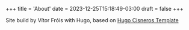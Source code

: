 +++
title = 'About'
date = 2023-12-25T15:18:49-03:00
draft = false
+++

Site build by Vítor Fróis with Hugo, based on [Hugo Cisneros Template](https://github.com/hugcis/hugo-astatine-theme)